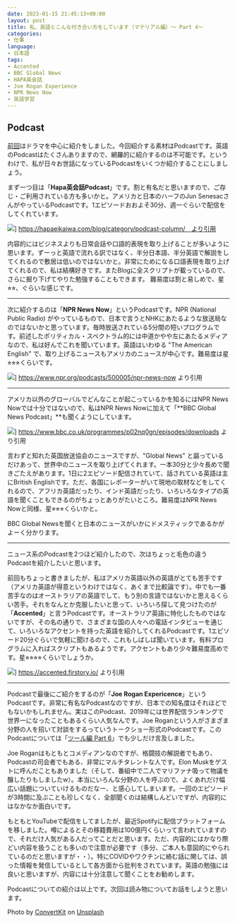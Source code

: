 ```yaml
---
date: 2023-01-15 21:45:13+00:00
layout: post
title: 私、英語とこんな付き合い方をしています（マテリアル編）〜 Part 4〜
categories:
- 仕事
language:
- 日本語
tags:
- Accented
- BBC Global News
- HAPA英会話
- Joe Rogan Experience
- NPR News Now
- 英語学習
---
```


## Podcast


[前回](https://blog.shin.do/2023/01/how-i-work-with-english-with-materials-part3/)はドラマを中心に紹介をしました。今回紹介する素材はPodcastです。英語のPodcastはたくさんありますので、網羅的に紹介するのは不可能です。というわけで、私が日々お世話になっているPodcastをいくつか紹介することにしましょう。

まず一つ目は「**Hapa英会話Podcast**」です。割と有名だと思いますので、ご存じ・ご利用されている方も多いかと。アメリカと日本のハーフのJun SenesacさんがやっているPodcastです。1エピソードおおよそ30分、週一ぐらいで配信をしてくれています。

![](https://blog.shin.do/wp-content/uploads/2022/12/Hapa-Eikaiwa-Podcast-1024x860.png)]  https://hapaeikaiwa.com/blog/category/podcast-column/　より引用

内容的にはビジネスよりも日常会話や口語的表現を取り上げることが多いように思います。ずーっと英語で流れる訳ではなく、半分日本語、半分英語で解説をしてくれるので敷居は低いのではないかと。非常にためになる口語表現を取り上げてくれるので、私は結構好きです。またBlogに全スクリプトが載っているので、さらに掘り下げてやりた勉強することもできます。 難易度は割と易しめで、星⭐︎⭐︎、ぐらいな感じです。



* * *



次に紹介するのは「**NPR News Now**」というPodcastです。NPR (National Public Radio) がやっているもので、日本で言うとNHKにあたるような放送局なのではないかと思っています。毎時放送されている5分間の短いプログラムです。前述したポリティカル・スペクトラム的には中道かやや左にあたるメディアなので、私は好んでこれを聞いています。英語はいわゆる "The American English" で、取り上げるニュースもアメリカのニュースが中心です。難易度は星⭐︎⭐︎⭐︎くらいです。

![](https://blog.shin.do/wp-content/uploads/2022/12/NPR-News-Now-1024x960.png)]  https://www.npr.org/podcasts/500005/npr-news-now より引用



* * *



アメリカ以外のグローバルでどんなことが起こっているかを知るにはNPR News Nowでは十分ではないので、私はNPR News Nowに加えて「**BBC Global News Podcast」**も聞くようにしています。

![](https://blog.shin.do/wp-content/uploads/2022/12/BBC-Global-News-Podcast-1024x1014.png)]  https://www.bbc.co.uk/programmes/p02nq0gn/episodes/downloads より引用

言わずと知れた英国放送協会のニュースですが、"Global News" と謳っているだけあって、世界中のニュースを取り上げてくれます。一本30分と少々長めで聞きごたえがあります。1日に2エピソード配信されていて、話されている英語は主にBritish Englishです。ただ、各国にレポーターがいて現地の取材などをしてくれるので、アフリカ英語だったり、インド英語だったり、いろいろなタイプの英語を聞くこともできるのがちょっとありがたいところ。難易度はNPR News Nowと同様、星⭐︎⭐︎⭐︎くらいかと。

BBC Global Newsを聞くと日本のニュースがいかにドメスティックであるかがよーく分かります。



* * *



ニュース系のPodcastを2つほど紹介したので、次はちょっと毛色の違うPodcastを紹介したいと思います。

前回もちょっと書きましたが、私はアメリカ英語以外の英語がとても苦手です（アメリカ英語が得意というわけではなく、あくまで比較論です）。中でも一番苦手なのはオーストラリアの英語でして、もう別の言語ではないかと思えるくらい苦手。それをなんとか克服したいと思って、いろいろ探して見つけたのが「**Accented**」と言うPodcastです。オーストラリア英語に特化したものではないですが、その名の通りで、さまざまな国の人々への電話インタビューを通じて、いろいろなアクセントを持った英語を紹介してくれるPodcastです。1エピソード20分ぐらいで気軽に聞けるので、これもしばしば聞いています。有料プログラムに入ればスクリプトもあるようです。アクセントもあり少々難易度高めです。星⭐︎⭐︎⭐︎⭐︎くらいでしょうか。

![](https://blog.shin.do/wp-content/uploads/2022/12/Accented-Podcast-1024x429.png)]  https://accented.firstory.io/ より引用



* * *



Podcastで最後にご紹介をするのが「**Joe Rogan Expericence**」というPodcastです。非常に有名なPodcastなのですが、日本での知名度はそれほどでもないかもしれません。実はこのPodcast、2019年には世界配信ランキングで世界一になったこともあるくらい人気なんです。Joe Roganという人がさまざま分野の人を招いて対談をするっていうトークショー形式のPodcastです。このPodcastについては「[ツール編 Part 6](https://blog.shin.do/2022/12/how-i-work-with-english-with-tools-part6/)」でも少しだけ言及しました。



Joe Roganはもともとコメディアンなのですが、格闘技の解説者でもあり、Podcastの司会者でもある、非常にマルチタレントな人です。Elon Muskをゲストに呼んだこともありました（そして、番組中で二人でマリファナ吸って物議を醸したりもしましたw）。本当にいろんな分野の人を呼ぶので、よくあれだけ幅広い話題についていけるものだなー、と感心してしまいます。一回のエピソードが3時間に及ぶことも珍しくなく、全部聞くのは結構しんどいですが、内容的にはなかなか面白いです。

もともとYouTubeで配信をしてましたが、最近Spotifyに配信プラットフォームを移しました。噂によるとその移籍費用は100億円くらいって言われていますので、それだけ人気がある人だってことだと思います。ただ、内容的にはかなり際どい内容を扱うことも多いので注意が必要です（多分、ご本人も意図的にやられているのだと思いますが・・）。特にCOVIDやワクチンに絡む話に関しては、誤った情報を発信しているとして各方面から批判をされています。英語の勉強には良いと思いますが、内容には十分注意して聞くことをお勧めします。

Podcastについての紹介は以上です。次回は読み物についてお話をしようと思います。

Photo by [ConvertKit](https://unsplash.com/@convertkit?utm_source=unsplash&utm_medium=referral&utm_content=creditCopyText) on [Unsplash](https://unsplash.com/s/photos/podcast?utm_source=unsplash&utm_medium=referral&utm_content=creditCopyText)
